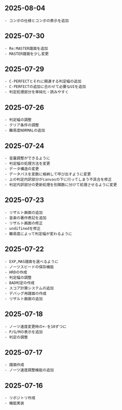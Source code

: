 ## 2025-08-04
    - コンボの仕様とコンボの表示を追加
## 2025-07-30
    - Re:MASTER譜面を追加
    - MASTER譜面を少し変更
## 2025-07-29
    - C-PERFECTとそれに関連する判定幅の追加
    - C-PERFECTの追加に合わせて必要なUIを追加
    - 判定処理部分を単純化・読みやすく
## 2025-07-26
    - 判定幅の調整
    - クリア条件の調整
    - 難易度NORMALの追加
## 2025-07-24
    - 音量調整ができるように
    - 判定幅の処理方法を変更
    - データ構造の変更
    - データパスを変数に格納して呼び出すように変更
    - 上の判定内訳部分がcanvasの下に行ってしまう不具合を修正
    - 判定内訳部分の更新処理を別関数に分けて処理させるように変更
## 2025-07-23
    - リザルト画面の追加
    - 音楽の著作表記を追加
    - リザルト画面の修正
    - undifinedを修正
    - 難易度によって判定幅が変わるように
## 2025-07-22
    - EXP,MAS譜面を選べるように
    - ノーツスピードの保存機能
    - HRDの作成
    - 判定幅の調整
    - BAD判定の作成
    - スコア計算システムの追加
    - デバッグ用譜面の作成
    - リザルト画面の追加
## 2025-07-18
    - ノーツ速度変更時の+-を10ずつに
    - P/G/Mの表示を追加
    - 判定の調整
## 2025-07-17
    - 譜面作成
    - ノーツ速度調整機能の追加
## 2025-07-16
    - リポジトリ作成
    - 機能実装